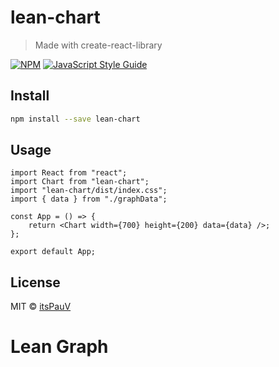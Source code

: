 # lean-chart

> Made with create-react-library

[![NPM](https://img.shields.io/npm/v/lean-chart.svg)](https://www.npmjs.com/package/lean-chart) [![JavaScript Style Guide](https://img.shields.io/badge/code_style-standard-brightgreen.svg)](https://standardjs.com)

## Install

```bash
npm install --save lean-chart
```

## Usage

```tsx
import React from "react";
import Chart from "lean-chart";
import "lean-chart/dist/index.css";
import { data } from "./graphData";

const App = () => {
    return <Chart width={700} height={200} data={data} />;
};

export default App;
```

## License

MIT © [itsPauV](https://github.com/itsPauV)

# Lean Graph

